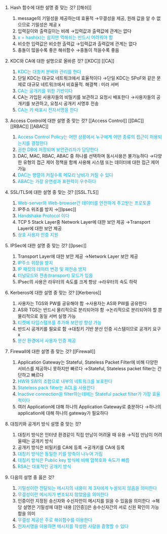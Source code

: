 1. Hash 함수에 대한 설명 중 맞는 것? [[해쉬]]
	1. message의 기밀성을 제공하는데 효율적
	   →무결성을 제공, 원래 값을 알 수 없으므로 기밀성은 제공 x
	2. 입력길이와 출력길이는 비례
	   →입력값과 출력값에 관계는 없다
	3. <font color="#00b0f0">x = hash(x)는 쉽지만 역해쉬는 반드시 어려워야 함</font>
	4. 비슷한 입력값은 비슷한 출력값
	   →입력값과 출력값에 관계는 없다
	5. 충돌이 많을수록 좋은 해쉬함수
	   →충돌이 적을수록 좋음
	   
2. KDC와 CA에 대한 설명으로 올바른 것? [[KDC]] [[CA]]
	1. <font color="#00b0f0">KDC는 대칭키 분배와 관리를 한다</font>
	2. 단일 KDC는 대규모 네트워크에서 효율적이다
	   →단일 KDC는 SPoF와 같은 문제로 대규모 네트워크에서 비효율적. 해결책 : 미러 서버
	3. <font color="#00b0f0">CA는 공개키를 위한 기반이다</font>
	4. CA는 가입된 사용자들의 비밀키를 보관하고 요청시 배포한다
	   →사용자들의 공개키를 보관하고, 요청시 공개키 서명후 전송
	5. <font color="#00b0f0">CA는 키 배포시 전자서명을 한다</font>

3. Access Control에 대한 설명 중 맞는 것?
    [[Access Control]] [[DAC]] [[RBAC]] [[ABAC]] 
	1. <font color="#00b0f0">Access Control Policy는 어떤 상황에서 누구에게 어떤 종류의 접근이 허용되는지를 결정한다</font>
	2. <font color="#00b0f0">권한 DB에 저장되며 보안관리자가 담당한다</font>
	3. DAC, MAC, RBAC, ABAC 중 하나를 선택하며 동시사용은 불가능하다
	   →다양한 유형의 접근 제어 정책을 함께 사용해 시스템 또는 데이터에 대한 접근 제어 가능
	4. <font color="#00b0f0">DAC는 행렬이 커질수록 메모리 낭비가 커질 수 있다</font>
	5. <font color="#00b0f0">ABAC는 가장 유연성과 표현력이 우수하다</font>

5. SSL/TLS에 대한 설명 중 맞는 것? [[SSL.TLS]]
	1. <font color="#00b0f0">Web-server와 Web-browser간 데이터를 안전하게 주고받는 프로토콜</font>
	2. IP주소 위조를 방지
	   →[[Ipsec]]
	3. <font color="#00b0f0">Handshake Protocol 이다</font>
	4. TCP 5 Stack Layer중 Network Layer에 대한 보안 제공
	   →Transport Layer에 대한 보안 제공
	5. <font color="#00b0f0">상호 사용자 인증 지원</font>

6. IPSec에 대한 설명 중 맞는 것? [[Ipsec]]
	1. Transport Layer에 대한 보안 제공
	   →Network Layer 보안 제공
	2. <font color="#00b0f0">IP주소 위장을 방지</font>
	3. <font color="#00b0f0">IP 패킷의 데이터 변경 및 재전송 방지</font>
	4. <font color="#00b0f0">터널모드와 전송(transport) 모드가 있음</font>
	5. IPsec의 사용은 라우터의 속도를 크게 향상
	   →라우터의 속도 하락

7. Kerberos에 대한 설명 중 맞는 것? [[Kerberos]]
	1. 사용자는 TGS와 PW를 공유해야 함
	   →사용자는 AS와 PW를 공유한다
	2. AS와 TGS는 반드시 물리적으로 분리되어야 함
	   →논리적으로 분리되어야 할 뿐 물리적으로 동일 서버 실행 가능
	3. <font color="#00b0f0">티켓에 타임스탬프를 추가해 보안성 향상 가능</font>
	4. 반드시 공개키를 필요로 함
	   →대칭키 기반 분산 인증 시스템이므로 공개키 요구 x
	5. <font color="#00b0f0">분산 환경에서 사용자 인증 제공</font>

8. Firewall에 대한 설명 중 맞는 것? [[Firewall]] 
	1. Application Gateway는 Stateful, Stateless Packet Filter에 비해 다양한 서비스를 제공하니 못하지만 빠르다
	   →Stateful, Stateless packet filter는 간단하고 빠르다
	2. <font color="#00b0f0">HW와 SW의 조합으로 내부의 네트워크를 보호한다</font>
	3. <font color="#00b0f0">Stateless pack filter는 ACL을 사용한다</font>
	4. <font color="#00b0f0">Inactive connection을 filter하는데에는 Stateful packet filter가 가장 효율적이다</font>
	5. 여러 Application에 대해 하나의 Application Gateway로 충분하다
	   →하나의 application에 대해 하나의 gateway가 필요하다

9. 대칭키와 공개키 방식 설명 중 맞는 것?
	1. 대칭키 방식은 인터넷 환경같이 직접 만남이 어려울 때 유용
	   →직접 만남이 어려울때는 공개키 방식
	2. 공개키 방식은 비밀키를 CA에 등록
	   →공개키를 CA에 등록
	3. <font color="#00b0f0">대칭키 방식은 동일한 키를 양측이 나누어 가짐</font>
	4. <font color="#00b0f0">대칭키 방식은 Public key 방식에 비해 암복호화 속도가 빠름</font>
	5. <font color="#00b0f0">RSA는 대표적인 공개키 방식</font>

10. 다음의 설명 중 옳은 것?
	1. <font color="#00b0f0">기밀성이란 전달되는 메시지의 내용이 제 3자에게 누설되지 않음을 의미한다</font>
	2. <font color="#00b0f0">무결성이란 메시지가 변조되지 않았음을 의미한다</font>
	3. 인증이란 지정된 송신자와 수신자만이 메시지를 읽을 수 있음을 의미한다
	   →해당 설명은 기밀성에 대한 내용
		   [[인증]]은 송수신자간의 서로 신원 확인이 가능함을 의미
	1. <font color="#00b0f0">무결성 제공은 주로 해쉬함수를 이용한다</font>
	2. <font color="#00b0f0">전자서명을 이용하면 메시지를 작성한 사람을 증명할 수 있다</font>


